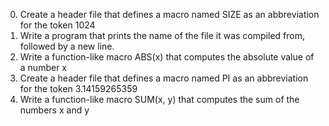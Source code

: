 
0. Create a header file that defines a macro named SIZE as an abbreviation for the token 1024
1. Write a program that prints the name of the file it was compiled from, followed by a new line.
2. Write a function-like macro ABS(x) that computes the absolute value of a number x
3. Create a header file that defines a macro named PI as an abbreviation for the token 3.14159265359
4. Write a function-like macro SUM(x, y) that computes the sum of the numbers x and y 
